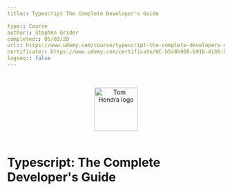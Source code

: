 ```yaml
---
title:: Typescript The Complete Developer's Guide

type:: Course
author:: Stephen Grider
completed:: 05/03/20
url:: https://www.udemy.com/course/typescript-the-complete-developers-guide
certificate:: https://www.udemy.com/certificate/UC-b5c8b050-b91b-41b5-8154-9b81522ceb89/
logseq:: false
---
```


&nbsp;
<div align=center>
  <img alt="Tom Hendra logo" src="https://res.cloudinary.com/tomhendra/image/upload/v1567091669/tomhendra-logo/tomhendra-logo-round-1024.png" width="100" />
</div>
&nbsp;

<h1>Typescript: The Complete Developer's Guide</h1>
